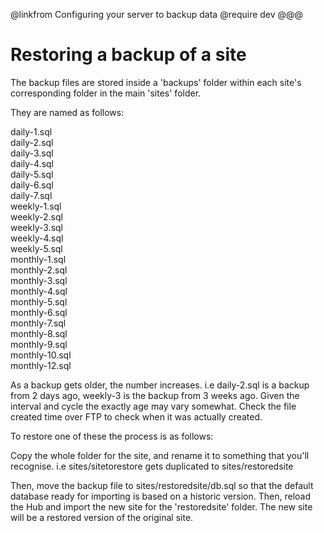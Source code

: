 @linkfrom Configuring your server to backup data
@require dev
@@@
# Restoring a backup of a site

The backup files are stored inside a 'backups' folder within each site's corresponding folder in the main 'sites' folder. 

They are named as follows:

daily-1.sql  
daily-2.sql  
daily-3.sql  
daily-4.sql  
daily-5.sql  
daily-6.sql  
daily-7.sql  
weekly-1.sql  
weekly-2.sql  
weekly-3.sql  
weekly-4.sql  
weekly-5.sql  
monthly-1.sql  
monthly-2.sql  
monthly-3.sql  
monthly-4.sql  
monthly-5.sql  
monthly-6.sql  
monthly-7.sql  
monthly-8.sql  
monthly-9.sql  
monthly-10.sql  
monthly-12.sql  

As a backup gets older, the number increases. i.e daily-2.sql is a backup from 2 days ago, weekly-3 is the backup from 3 weeks ago. Given the interval and cycle the exactly age may vary somewhat. Check the file created time over FTP to check when it was actually created. 

To restore one of these the process is as follows:

Copy the whole folder for the site, and rename it to something that you'll recognise. i.e sites/sitetorestore gets duplicated to sites/restoredsite

Then, move the backup file to sites/restoredsite/db.sql so that the default database ready for importing is based on a historic version. Then, reload the Hub and import the new site for the 'restoredsite' folder. The new site will be a restored version of the original site. 